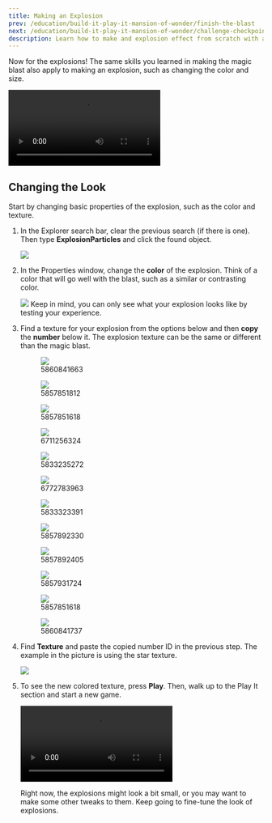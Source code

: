 ```yaml
---
title: Making an Explosion
prev: /education/build-it-play-it-mansion-of-wonder/finish-the-blast
next: /education/build-it-play-it-mansion-of-wonder/challenge-checkpoint-2
description: Learn how to make and explosion effect from scratch with a custom texture using particle emitters in Roblox Studio as part of the Build It Play It Mansion of Wonder.
---
```


Now for the explosions! The same skills you learned in making the magic blast also apply to making an explosion, such as changing the color and size.

<video controls src="../../assets/education/build-it-play-it-mansion-of-wonder/making-an-explosion/final-shot-example.mp4"  ></video>

## Changing the Look

Start by changing basic properties of the explosion, such as the color and texture.

1. In the Explorer search bar, clear the previous search (if there is one). Then type **ExplosionParticles** and click the found object.

   <img src="../../assets/education/build-it-play-it-mansion-of-wonder/making-an-explosion/search-explosion.png" />

2. In the Properties window, change the **color** of the explosion. Think of a color that will go well with the blast, such as a similar or contrasting color.

   <img src="../../assets/education/build-it-play-it-mansion-of-wonder/making-an-explosion/explode-color.png" />

   <Alert severity="warning">
   Keep in mind, you can only see what your explosion looks like by testing your experience.
   </Alert>

3. Find a texture for your explosion from the options below and then **copy** the **number** below it. The explosion texture can be the same or different than the magic blast.

   <GridContainer numColumns="3">
     <figure>
       <img src="../../assets/education/build-it-play-it-mansion-of-wonder/using-textures/star-1.png" />
       <figcaption>5860841663</figcaption>
     </figure>
     <figure>
       <img src="../../assets/education/build-it-play-it-mansion-of-wonder/using-textures/swirl.png" />
       <figcaption>5857851812</figcaption>
     </figure>
     <figure>
       <img src="../../assets/education/build-it-play-it-mansion-of-wonder/using-textures/heart.png" />
       <figcaption>5857851618</figcaption>
     </figure>
     <figure>
       <img src="../../assets/education/build-it-play-it-mansion-of-wonder/using-textures/circle.png" />
       <figcaption>6711256324</figcaption>
     </figure>
     <figure>
       <img src="../../assets/education/build-it-play-it-mansion-of-wonder/using-textures/smoke.png" />
       <figcaption>5833235272</figcaption>
     </figure>
     <figure>
       <img src="../../assets/education/build-it-play-it-mansion-of-wonder/using-textures/star-2.png" />
       <figcaption>6772783963</figcaption>
     </figure>
     <figure>
       <img src="../../assets/education/build-it-play-it-mansion-of-wonder/using-textures/spark.png" />
       <figcaption>5833323391</figcaption>
     </figure>
     <figure>
       <img src="../../assets/education/build-it-play-it-mansion-of-wonder/using-textures/circle-2.png" />
       <figcaption>5857892330</figcaption>
     </figure>
     <figure>
       <img src="../../assets/education/build-it-play-it-mansion-of-wonder/using-textures/scratch.png" />
       <figcaption>5857892405</figcaption>
     </figure>
     <figure>
       <img src="../../assets/education/build-it-play-it-mansion-of-wonder/using-textures/trace.png" />
       <figcaption>5857931724</figcaption>
     </figure>
     <figure>
       <img src="../../assets/education/build-it-play-it-mansion-of-wonder/using-textures/triangle.png" />
       <figcaption>5857851618</figcaption>
     </figure>
     <figure>
       <img src="../../assets/education/build-it-play-it-mansion-of-wonder/using-textures/star-3.png" />
       <figcaption>5860841737</figcaption>
     </figure>
   </GridContainer>

4. Find **Texture** and paste the copied number ID in the previous step. The example in the picture is using the star texture.

   <img src="../../assets/education/build-it-play-it-mansion-of-wonder/making-an-explosion/explode-texture.png" />

5. To see the new colored texture, press **Play**. Then, walk up to the Play It section and start a new game.

   <video controls src="../../assets/education/build-it-play-it-mansion-of-wonder/making-an-explosion/explosion-color-texture.mp4"></video>

   Right now, the explosions might look a bit small, or you may want to make some other tweaks to them. Keep going to fine-tune the look of explosions.
